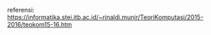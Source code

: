 referensi: https://informatika.stei.itb.ac.id/~rinaldi.munir/TeoriKomputasi/2015-2016/teokom15-16.htm
